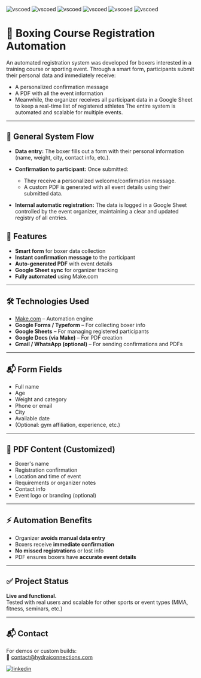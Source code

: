 

![vscoed](https://img.shields.io/badge/google_sheets-34A853?style=for-the-badge&logo=googlesheets&logoColor=white) 
![vscoed](https://img.shields.io/badge/google_forms-7248B9?style=for-the-badge&logo=googleforms&logoColor=white) 
![vscoed](https://img.shields.io/badge/gmail-EA4335?style=for-the-badge&logo=gmail&logoColor=white) 
![vscoed](https://img.shields.io/badge/google_docs-4285F4?style=for-the-badge&logo=googledocs&logoColor=white) 
![vscoed](https://img.shields.io/badge/google_drive-4285F4?style=for-the-badge&logo=googledrive&logoColor=white) 
![vscoed](https://img.shields.io/badge/make-6D00CC?style=for-the-badge&logo=make&logoColor=white) 


# 🥊 Boxing Course Registration Automation

An automated registration system was developed for boxers interested in a training course or sporting event. Through a smart form, participants submit their personal data and immediately receive:
- A personalized confirmation message
- A PDF with all the event information
- Meanwhile, the organizer receives all participant data in a Google Sheet to keep a real-time list of registered athletes
The entire system is automated and scalable for multiple events.

---

## 🧩 General System Flow

- **Data entry:** The boxer fills out a form with their personal information (name, weight, city, contact info, etc.).

- **Confirmation to participant:** Once submitted:

  - They receive a personalized welcome/confirmation message.
  - A custom PDF is generated with all event details using their submitted data.

- **Internal automatic registration:** The data is logged in a Google Sheet controlled by the event organizer, maintaining a clear and updated registry of all entries.

## 🚀 Features

- **Smart form** for boxer data collection  
- **Instant confirmation message** to the participant  
- **Auto-generated PDF** with event details  
- **Google Sheet sync** for organizer tracking  
- **Fully automated** using Make.com  

---

## 🛠️ Technologies Used

- [Make.com](https://www.make.com/) – Automation engine  
- **Google Forms / Typeform** – For collecting boxer info  
- **Google Sheets** – For managing registered participants  
- **Google Docs (via Make)** – For PDF creation  
- **Gmail / WhatsApp (optional)** – For sending confirmations and PDFs  

---

## 📬 Form Fields

- Full name  
- Age  
- Weight and category  
- Phone or email  
- City  
- Available date  
- (Optional: gym affiliation, experience, etc.)  

---

## 🧾 PDF Content (Customized)

- Boxer's name  
- Registration confirmation  
- Location and time of event  
- Requirements or organizer notes  
- Contact info  
- Event logo or branding (optional)  

---

## ⚡ Automation Benefits

- Organizer **avoids manual data entry**  
- Boxers receive **immediate confirmation**  
- **No missed registrations** or lost info  
- PDF ensures boxers have **accurate event details**  

---

## ✅ Project Status

**Live and functional.**  
Tested with real users and scalable for other sports or event types (MMA, fitness, seminars, etc.)

---


## 📬 Contact

For demos or custom builds:  
📧 [contact@hydraiconnections.com](mailto:contact@hydraiconnections.com)




[![linkedin](https://img.shields.io/badge/my_linkedin-0A66C2?style=for-the-badge&logo=linkedin&logoColor=white)](https://www.linkedin.com/in/raul-reyna-hernandez-3a8062134/)

